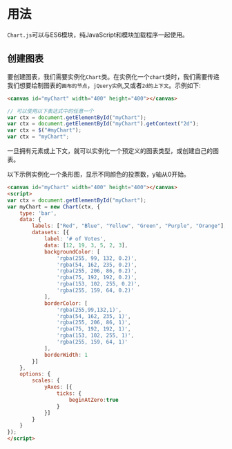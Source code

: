 # 用法
`Chart.js`可以与ES6模块，纯JavaScript和模块加载程序一起使用。

 

## 创建图表

要创建图表，我们需要实例化`Chart`类。在实例化一个`chart`类时，我们需要传递我们想要绘制图表的`画布的节点`，`jQuery实例`,又或者`2d的上下文`。示例如下:

```html
<canvas id="myChart" width="400" height="400"></canvas>
```

```javascript
// 可以使用以下表达式中的任意一个
var ctx = document.getElementById("myChart");
var ctx = document.getElementById("myChart").getContext("2d");
var ctx = $("#myChart");
var ctx = "myChart";
```
一旦拥有元素或上下文，就可以实例化一个预定义的图表类型，或创建自己的图表。

以下示例实例化一个条形图，显示不同颜色的投票数，y轴从0开始。
 
```html
<canvas id="myChart" width="400" height="400"></canvas>
<script>
var ctx = document.getElementById("myChart");
var myChart = new Chart(ctx, {
    type: 'bar',
    data: {
        labels: ["Red", "Blue", "Yellow", "Green", "Purple", "Orange"],
        datasets: [{
            label: '# of Votes',
            data: [12, 19, 3, 5, 2, 3],
            backgroundColor: [
                'rgba(255, 99, 132, 0.2)',
                'rgba(54, 162, 235, 0.2)',
                'rgba(255, 206, 86, 0.2)',
                'rgba(75, 192, 192, 0.2)',
                'rgba(153, 102, 255, 0.2)',
                'rgba(255, 159, 64, 0.2)'
            ],
            borderColor: [
                'rgba(255,99,132,1)',
                'rgba(54, 162, 235, 1)',
                'rgba(255, 206, 86, 1)',
                'rgba(75, 192, 192, 1)',
                'rgba(153, 102, 255, 1)',
                'rgba(255, 159, 64, 1)'
            ],
            borderWidth: 1
        }]
    },
    options: {
        scales: {
            yAxes: [{
                ticks: {
                    beginAtZero:true
                }
            }]
        }
    }
});
</script>
```